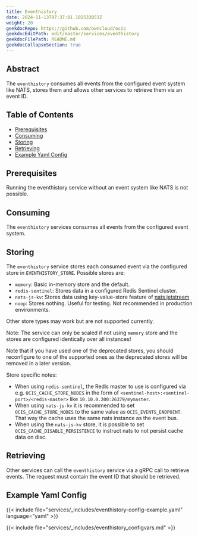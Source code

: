 ```yaml
---
title: Eventhistory
date: 2024-11-13T07:37:01.102533053Z
weight: 20
geekdocRepo: https://github.com/owncloud/ocis
geekdocEditPath: edit/master/services/eventhistory
geekdocFilePath: README.md
geekdocCollapseSection: true
---
```


<!-- Do not edit this file, it is autogenerated. Edit the service README.md instead -->

## Abstract


The `eventhistory` consumes all events from the configured event system like NATS, stores them and allows other services to retrieve them via an event ID.


## Table of Contents

* [Prerequisites](#prerequisites)
* [Consuming](#consuming)
* [Storing](#storing)
* [Retrieving](#retrieving)
* [Example Yaml Config](#example-yaml-config)

## Prerequisites

Running the eventhistory service without an event system like NATS is not possible.

## Consuming

The `eventhistory` services consumes all events from the configured event system.

## Storing

The `eventhistory` service stores each consumed event via the configured store in `EVENTHISTORY_STORE`. Possible stores are:
  -   `memory`: Basic in-memory store and the default.
  -   `redis-sentinel`: Stores data in a configured Redis Sentinel cluster.
  -   `nats-js-kv`: Stores data using key-value-store feature of [nats jetstream](https://docs.nats.io/nats-concepts/jetstream/key-value-store)
  -   `noop`: Stores nothing. Useful for testing. Not recommended in production environments.

Other store types may work but are not supported currently.

Note: The service can only be scaled if not using `memory` store and the stores are configured identically over all instances!

Note that if you have used one of the deprecated stores, you should reconfigure to one of the supported ones as the deprecated stores will be removed in a later version.

Store specific notes:
  -   When using `redis-sentinel`, the Redis master to use is configured via e.g. `OCIS_CACHE_STORE_NODES` in the form of `<sentinel-host>:<sentinel-port>/<redis-master>` like `10.10.0.200:26379/mymaster`.
  -   When using `nats-js-kv` it is recommended to set `OCIS_CACHE_STORE_NODES` to the same value as `OCIS_EVENTS_ENDPOINT`. That way the cache uses the same nats instance as the event bus.
  -   When using the `nats-js-kv` store, it is possible to set `OCIS_CACHE_DISABLE_PERSISTENCE` to instruct nats to not persist cache data on disc.

## Retrieving

Other services can call the `eventhistory` service via a gRPC call to retrieve events. The request must contain the event ID that should be retrieved.
## Example Yaml Config
{{< include file="services/_includes/eventhistory-config-example.yaml"  language="yaml" >}}

{{< include file="services/_includes/eventhistory_configvars.md" >}}

